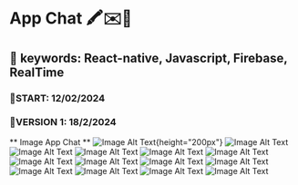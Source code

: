 # App Chat 🖍️✉️🎉

## 🔑 keywords: React-native, Javascript, Firebase, RealTime

### 🏁START: 12/02/2024

### 🚩VERSION 1: 18/2/2024

** Image App Chat **
![Image Alt Text](iMageReadMe/1.jpg){height="200px"}
![Image Alt Text](iMageReadMe/2.jpg)
![Image Alt Text](iMageReadMe/2_5.jpg)
![Image Alt Text](iMageReadMe/3.jpg)
![Image Alt Text](iMageReadMe/4.jpg)
![Image Alt Text](iMageReadMe/5.jpg)
![Image Alt Text](iMageReadMe/6.jpg)
![Image Alt Text](iMageReadMe/7.jpg)
![Image Alt Text](iMageReadMe/7_5.jpg)
![Image Alt Text](iMageReadMe/8.jpg)
![Image Alt Text](iMageReadMe/9.jpg)
![Image Alt Text](iMageReadMe/10.jpg)
![Image Alt Text](iMageReadMe/11.jpg)
![Image Alt Text](iMageReadMe/12.jpg)
